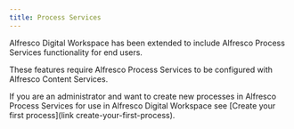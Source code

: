 ```yaml
---
title: Process Services
---
```

Alfresco Digital Workspace has been extended to include Alfresco Process Services functionality for end users.

These features require Alfresco Process Services to be configured with Alfresco Content Services.

If you are an administrator and want to create new processes in Alfresco Process Services for use in Alfresco Digital Workspace see [Create your first process](link create-your-first-process).
